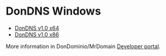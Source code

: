 # DonDNS Windows

- [DonDNS v1.0 x64](installers/DonDNS%20Setup.msi)
- [DonDNS v1.0 x86](installers/DonDNS%20Setup%20x86.msi)

More information in DonDominio/MrDomain [Developer portal](https://dev.dondominio.com/dondns/docs/windows/).
